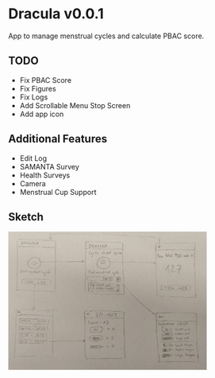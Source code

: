 # Dracula v0.0.1
App to manage menstrual cycles and calculate PBAC score.

## TODO
* Fix PBAC Score
* Fix Figures
* Fix Logs
* Add Scrollable Menu Stop Screen
* Add app icon

## Additional Features
* Edit Log
* SAMANTA Survey
* Health Surveys
* Camera
* Menstrual Cup Support

## Sketch 
<img src="Figures/sketch.jpg" width="400"/>
